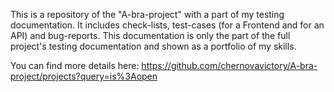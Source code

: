 This is a repository of the "A-bra-project" with a part of my testing documentation.
It includes check-lists, test-cases (for a Frontend and for an API) and bug-reports. This documentation is only the part of the full project's testing documentation and shown as a portfolio of my skills.

You can find more details here: https://github.com/chernovavictory/A-bra-project/projects?query=is%3Aopen
